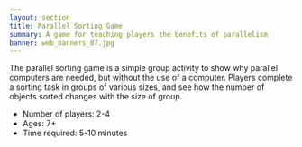 ```yaml
---
layout: section
title: Parallel Sorting Game
summary: A game for teaching players the benefits of parallelism
banner: web_banners_07.jpg
---
```


The parallel sorting game is a simple group activity to show why parallel computers are needed, but without the use of a computer. Players complete a sorting task in groups of various sizes, and see how the number of objects sorted changes with the size of group.

* Number of players: 2-4
* Ages: 7+
* Time required: 5-10 minutes
